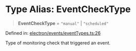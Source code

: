 # Type Alias: EventCheckType

> **EventCheckType** = `"manual"` \| `"scheduled"`

Defined in: [electron/events/eventTypes.ts:26](https://github.com/Nick2bad4u/Uptime-Watcher/blob/dca5483e793478722cd3e6e125cafcec5fc771f0/electron/events/eventTypes.ts#L26)

Type of monitoring check that triggered an event.
